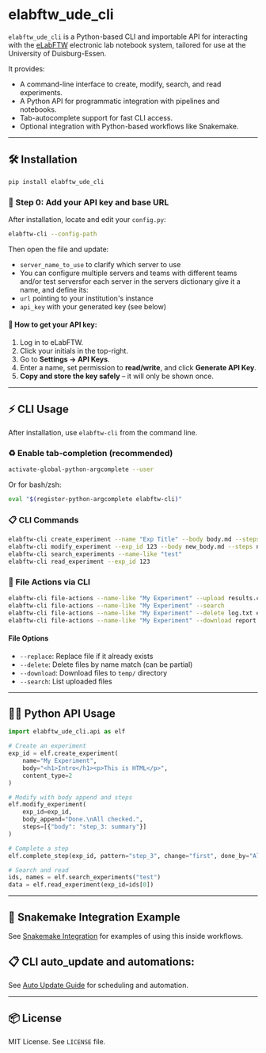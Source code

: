 # elabftw_ude_cli

`elabftw_ude_cli` is a Python-based CLI and importable API for interacting with the [eLabFTW](https://www.elabftw.net) electronic lab notebook system, tailored for use at the University of Duisburg-Essen.

It provides:

- A command-line interface to create, modify, search, and read experiments.
- A Python API for programmatic integration with pipelines and notebooks.
- Tab-autocomplete support for fast CLI access.
- Optional integration with Python-based workflows like Snakemake.

---

## 🛠 Installation

```bash
pip install elabftw_ude_cli
```

### 🔑 Step 0: Add your API key and base URL

After installation, locate and edit your `config.py`:

```bash
elabftw-cli --config-path
```

Then open the file and update:
- `server_name_to_use` to clarify which server to use
- You can configure multiple servers and teams with different teams and/or test serversfor each server in the servers dictionary give it a name, and define its:
 - `url` pointing to your institution's instance
 - `api_key` with your generated key (see below)


#### 🎯 How to get your API key:
1. Log in to eLabFTW.
2. Click your initials in the top-right.
3. Go to **Settings → API Keys**.
4. Enter a name, set permission to **read/write**, and click **Generate API Key**.
5. **Copy and store the key safely** – it will only be shown once.

---

## ⚡ CLI Usage

After installation, use `elabftw-cli` from the command line.

### ♻️ Enable tab-completion (recommended)

```bash
activate-global-python-argcomplete --user
```

Or for bash/zsh:

```bash
eval "$(register-python-argcomplete elabftw-cli)"
```

### 📋 CLI Commands

```bash
elabftw-cli create_experiment --name "Exp Title" --body body.md --steps steps.json
elabftw-cli modify_experiment --exp_id 123 --body new_body.md --steps new_steps.json
elabftw-cli search_experiments --name-like "test"
elabftw-cli read_experiment --exp_id 123
```

### 📁 File Actions via CLI

```bash
elabftw-cli file-actions --name-like "My Experiment" --upload results.csv --replace
elabftw-cli file-actions --name-like "My Experiment" --search
elabftw-cli file-actions --name-like "My Experiment" --delete log.txt error.log
elabftw-cli file-actions --name-like "My Experiment" --download report.txt
```

#### File Options
- `--replace`: Replace file if it already exists
- `--delete`: Delete files by name match (can be partial)
- `--download`: Download files to `temp/` directory
- `--search`: List uploaded files

---

## 🧑‍💻 Python API Usage

```python
import elabftw_ude_cli.api as elf

# Create an experiment
exp_id = elf.create_experiment(
    name="My Experiment",
    body="<h1>Intro</h1><p>This is HTML</p>",
    content_type=2
)

# Modify with body append and steps
elf.modify_experiment(
    exp_id=exp_id,
    body_append="Done.\nAll checked.",
    steps=[{"body": "step_3: summary"}]
)

# Complete a step
elf.complete_step(exp_id, pattern="step_3", change="first", done_by="Alice")

# Search and read
ids, names = elf.search_experiments("test")
data = elf.read_experiment(exp_id=ids[0])
```

---

## 🧬 Snakemake Integration Example

See [Snakemake Integration](https://git.uni-due.de/hb0358/resist_api_scripts/-/blob/main/eLAB/README_Snakemake_Integration.md) for examples of using this inside workflows.

## 📋 CLI auto_update and automations:

See [Auto Update Guide](https://git.uni-due.de/hb0358/resist_api_scripts/-/blob/main/eLAB/README_Snakemake_Integration.md) for scheduling and automation.


---

## 📦 License

MIT License. See `LICENSE` file.
